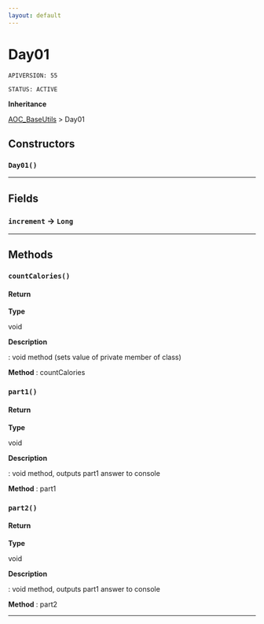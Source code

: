 ```yaml
---
layout: default
---
```

# Day01

`APIVERSION: 55`

`STATUS: ACTIVE`

**Inheritance**

[AOC_BaseUtils](./AOC_BaseUtils.md)
 &gt; 
Day01

## Constructors
### `Day01()`
---
## Fields

### `increment` → `Long`


---
## Methods
### `countCalories()`
#### Return

**Type**

void

**Description**

: void method (sets value of private member of class)


**Method** : countCalories

### `part1()`
#### Return

**Type**

void

**Description**

: void method, outputs part1 answer to console


**Method** : part1

### `part2()`
#### Return

**Type**

void

**Description**

: void method, outputs part1 answer to console


**Method** : part2

---
